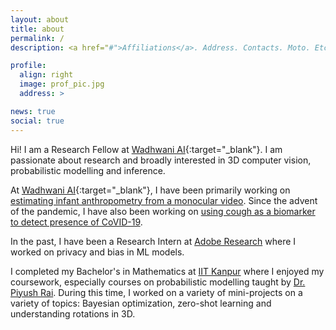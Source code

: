 ```yaml
---
layout: about
title: about
permalink: /
description: <a href="#">Affiliations</a>. Address. Contacts. Moto. Etc.

profile:
  align: right
  image: prof_pic.jpg
  address: >

news: true
social: true
---
```


Hi! I am a Research Fellow at [Wadhwani AI](http://wadhwaniai.org){:target="\_blank"}. I am passionate about research and broadly interested in 3D computer vision, probabilistic modelling and inference.

At [Wadhwani AI](http://wadhwaniai.org){:target="\_blank"}, I have been primarily working on [estimating infant anthropometry from a monocular video](https://www.wadhwaniai.org/work/maternal-newborn-child-health/). Since the advent of the pandemic, I have also been working on [using cough as a biomarker to detect presence of CoVID-19](https://coughagainstcovid.org/).

In the past, I have been a Research Intern at [Adobe Research](https://research.adobe.com/) where I worked on privacy and bias in ML models. 

I completed my Bachelor's in Mathematics at [IIT Kanpur](https://iitk.ac.in) where I enjoyed my coursework, especially courses on probabilistic modelling taught by [Dr. Piyush Rai](https://www.cse.iitk.ac.in/users/piyush/). During this time, I worked on a variety of mini-projects on a variety of topics: Bayesian optimization, zero-shot learning and understanding rotations in 3D.
